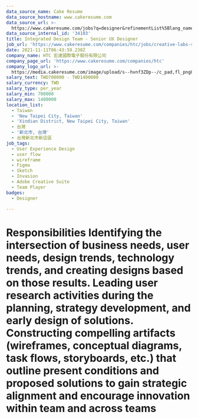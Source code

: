 ```yaml
---
data_source_name: Cake Resume
data_source_hostname: www.cakeresume.com
data_source_url: >-
  https://www.cakeresume.com/jobs?q=designer&refinementList%5Blang_name%5D%5B0%5D=English&refinementList%5Bsalary_type%5D=per_year
data_source_internal_id: '34103'
title: Integrated Design Team - Senior UX Designer
job_url: 'https://www.cakeresume.com/companies/htc/jobs/creative-labs-sr-ux-designer'
date: 2021-11-11T06:43:59.230Z
company_name: HTC 宏達國際電子股份有限公司
company_page_url: 'https://www.cakeresume.com/companies/htc'
company_logo_url: >-
  https://media.cakeresume.com/image/upload/s--hvnf3ZDp--/c_pad,fl_png8,h_200,w_200/v1569659591/gwf2hetj4bvzypwfrkvj.png
salary_text: TWD700000 - TWD1400000
salary_currency: TWD
salary_type: per_year
salary_min: 700000
salary_max: 1400000
location_list:
  - Taiwan
  - 'New Taipei City, Taiwan'
  - 'Xindian District, New Taipei City, Taiwan'
  - 台灣
  - '新北市, 台灣'
  - 台灣新北市新店區
job_tags:
  - User Experience Design
  - user flow
  - wireframe
  - Figma
  - Sketch
  - Invasion
  - Adobe Creative Suite
  - Team Player
badges:
  - Designer

---
```


# Responsibilities Identifying the intersection of business needs, user needs, design trends, technology trends, and creating designs based on those results. Leading user research activities during the planning, strategy development, and early design of solutions. Constructing compelling artifacts (wireframes, conceptual diagrams, task flows, storyboards, etc.) that outline present conditions and proposed solutions to gain strategic alignment and encourage innovation within team and across teams